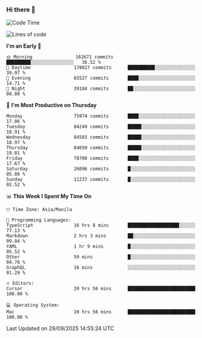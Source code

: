 ### Hi there 👋

<!--START_SECTION:waka-->
![Code Time](http://img.shields.io/badge/Code%20Time-6%2C314%20hrs%206%20mins-blue)

![Lines of code](https://img.shields.io/badge/From%20Hello%20World%20I%27ve%20Written-148.1%20million%20lines%20of%20code-blue)

**I'm an Early 🐤** 

```text
🌞 Morning                162671 commits      █████████░░░░░░░░░░░░░░░░   36.52 % 
🌆 Daytime                178027 commits      ██████████░░░░░░░░░░░░░░░   39.97 % 
🌃 Evening                65527 commits       ████░░░░░░░░░░░░░░░░░░░░░   14.71 % 
🌙 Night                  39184 commits       ██░░░░░░░░░░░░░░░░░░░░░░░   08.80 % 
```
📅 **I'm Most Productive on Thursday** 

```text
Monday                   75974 commits       ████░░░░░░░░░░░░░░░░░░░░░   17.06 % 
Tuesday                  84249 commits       █████░░░░░░░░░░░░░░░░░░░░   18.91 % 
Wednesday                84503 commits       █████░░░░░░░░░░░░░░░░░░░░   18.97 % 
Thursday                 84650 commits       █████░░░░░░░░░░░░░░░░░░░░   19.01 % 
Friday                   78700 commits       ████░░░░░░░░░░░░░░░░░░░░░   17.67 % 
Saturday                 26096 commits       █░░░░░░░░░░░░░░░░░░░░░░░░   05.86 % 
Sunday                   11237 commits       █░░░░░░░░░░░░░░░░░░░░░░░░   02.52 % 
```


📊 **This Week I Spent My Time On** 

```text
🕑︎ Time Zone: Asia/Manila

💬 Programming Languages: 
TypeScript               16 hrs 8 mins       ███████████████████░░░░░░   77.13 % 
Markdown                 2 hrs 3 mins        ██░░░░░░░░░░░░░░░░░░░░░░░   09.84 % 
YAML                     1 hr 9 mins         █░░░░░░░░░░░░░░░░░░░░░░░░   05.52 % 
Other                    59 mins             █░░░░░░░░░░░░░░░░░░░░░░░░   04.76 % 
GraphQL                  16 mins             ░░░░░░░░░░░░░░░░░░░░░░░░░   01.29 % 

🔥 Editors: 
Cursor                   20 hrs 56 mins      █████████████████████████   100.00 % 

💻 Operating System: 
Mac                      20 hrs 56 mins      █████████████████████████   100.00 % 
```


 Last Updated on 29/09/2025 14:55:24 UTC
<!--END_SECTION:waka-->


<!--
**rad182/rad182** is a ✨ _special_ ✨ repository because its `README.md` (this file) appears on your GitHub profile.

Here are some ideas to get you started:

- 🔭 I’m currently working on ...
- 🌱 I’m currently learning ...
- 👯 I’m looking to collaborate on ...
- 🤔 I’m looking for help with ...
- 💬 Ask me about ...
- 📫 How to reach me: ...
- 😄 Pronouns: ...
- ⚡ Fun fact: ...
-->
